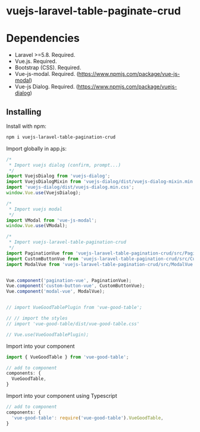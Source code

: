 # vuejs-laravel-table-paginate-crud

# Dependencies

* Laravel >=5.8. Required.
* Vue.js. Required.
* Bootstrap (CSS). Required.
* Vue-js-modal. Required. (https://www.npmjs.com/package/vue-js-modal)
* Vue-js Dialog. Required. (https://www.npmjs.com/package/vuejs-dialog)

## Installing

Install with npm:
```bash
npm i vuejs-laravel-table-pagination-crud
```

Import globally in app.js:

```javascript
/*
 * Import vuejs dialog (confirm, prompt...)
 */
import VuejsDialog from 'vuejs-dialog';
import VuejsDialogMixin from 'vuejs-dialog/dist/vuejs-dialog-mixin.min.js'; // only needed in custom components
import 'vuejs-dialog/dist/vuejs-dialog.min.css';
window.Vue.use(VuejsDialog);

/*
 * Import vuejs modal
 */
import VModal from 'vue-js-modal';
window.Vue.use(VModal);

/*
 * Import vuejs-laravel-table-pagination-crud
 */
import PaginationVue from 'vuejs-laravel-table-pagination-crud/src/PaginationVue.vue';
import CustomButtonVue from 'vuejs-laravel-table-pagination-crud/src/CustomButtonVue.vue';
import ModalVue from 'vuejs-laravel-table-pagination-crud/src/ModalVue.vue';


Vue.component('pagination-vue', PaginationVue);
Vue.component('custom-button-vue', CustomButtonVue);
Vue.component('modal-vue', ModalVue);


// import VueGoodTablePlugin from 'vue-good-table';

// // import the styles 
// import 'vue-good-table/dist/vue-good-table.css'

// Vue.use(VueGoodTablePlugin);
```

Import into your component
```js
import { VueGoodTable } from 'vue-good-table';

// add to component
components: {
  VueGoodTable,
}
```

Import into your component using Typescript
```typescript
// add to component
components: {
  'vue-good-table': require('vue-good-table').VueGoodTable,
}
